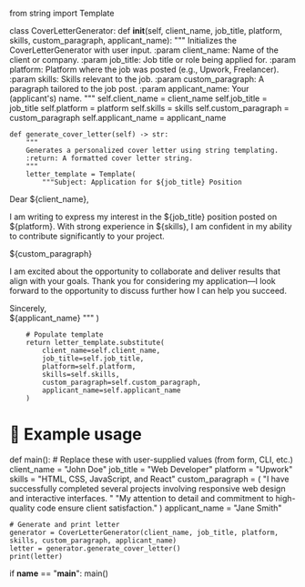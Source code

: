 from string import Template


class CoverLetterGenerator:
    def __init__(self, client_name, job_title, platform, skills, custom_paragraph, applicant_name):
        """
        Initializes the CoverLetterGenerator with user input.
        :param client_name: Name of the client or company.
        :param job_title: Job title or role being applied for.
        :param platform: Platform where the job was posted (e.g., Upwork, Freelancer).
        :param skills: Skills relevant to the job.
        :param custom_paragraph: A paragraph tailored to the job post.
        :param applicant_name: Your (applicant's) name.
        """
        self.client_name = client_name
        self.job_title = job_title
        self.platform = platform
        self.skills = skills
        self.custom_paragraph = custom_paragraph
        self.applicant_name = applicant_name

    def generate_cover_letter(self) -> str:
        """
        Generates a personalized cover letter using string templating.
        :return: A formatted cover letter string.
        """
        letter_template = Template(
            """Subject: Application for ${job_title} Position

Dear ${client_name},

I am writing to express my interest in the ${job_title} position posted on ${platform}. With strong experience in ${skills}, I am confident in my ability to contribute significantly to your project.

${custom_paragraph}

I am excited about the opportunity to collaborate and deliver results that align with your goals. Thank you for considering my application—I look forward to the opportunity to discuss further how I can help you succeed.

Sincerely,  
${applicant_name}
"""
        )

        # Populate template
        return letter_template.substitute(
            client_name=self.client_name,
            job_title=self.job_title,
            platform=self.platform,
            skills=self.skills,
            custom_paragraph=self.custom_paragraph,
            applicant_name=self.applicant_name
        )


# 🔧 Example usage
def main():
    # Replace these with user-supplied values (from form, CLI, etc.)
    client_name = "John Doe"
    job_title = "Web Developer"
    platform = "Upwork"
    skills = "HTML, CSS, JavaScript, and React"
    custom_paragraph = (
        "I have successfully completed several projects involving responsive web design and interactive interfaces. "
        "My attention to detail and commitment to high-quality code ensure client satisfaction."
    )
    applicant_name = "Jane Smith"

    # Generate and print letter
    generator = CoverLetterGenerator(client_name, job_title, platform, skills, custom_paragraph, applicant_name)
    letter = generator.generate_cover_letter()
    print(letter)


if __name__ == "__main__":
    main()
